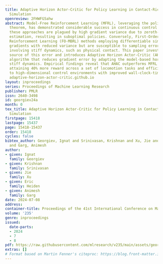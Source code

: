 ```yaml
---
title: Adaptive Horizon Actor-Critic for Policy Learning in Contact-Rich Differentiable
  Simulation
openreview: 2FHWFG5ahw
abstract: Model-Free Reinforcement Learning (MFRL), leveraging the policy gradient
  theorem, has demonstrated considerable success in continuous control tasks. However,
  these approaches are plagued by high gradient variance due to zeroth-order gradient
  estimation, resulting in suboptimal policies. Conversely, First-Order Model-Based
  Reinforcement Learning (FO-MBRL) methods employing differentiable simulation provide
  gradients with reduced variance but are susceptible to sampling error in scenarios
  involving stiff dynamics, such as physical contact. This paper investigates the
  source of this error and introduces Adaptive Horizon Actor-Critic (AHAC), an FO-MBRL
  algorithm that reduces gradient error by adapting the model-based horizon to avoid
  stiff dynamics. Empirical findings reveal that AHAC outperforms MFRL baselines,
  attaining 40% more reward across a set of locomotion tasks and efficiently scaling
  to high-dimensional control environments with improved wall-clock-time efficiency.
  adaptive-horizon-actor-critic.github.io
layout: inproceedings
series: Proceedings of Machine Learning Research
publisher: PMLR
issn: 2640-3498
id: georgiev24a
month: 0
tex_title: Adaptive Horizon Actor-Critic for Policy Learning in Contact-Rich Differentiable
  Simulation
firstpage: 15418
lastpage: 15437
page: 15418-15437
order: 15418
cycles: false
bibtex_author: Georgiev, Ignat and Srinivasan, Krishnan and Xu, Jie and Heiden, Eric
  and Garg, Animesh
author:
- given: Ignat
  family: Georgiev
- given: Krishnan
  family: Srinivasan
- given: Jie
  family: Xu
- given: Eric
  family: Heiden
- given: Animesh
  family: Garg
date: 2024-07-08
address:
container-title: Proceedings of the 41st International Conference on Machine Learning
volume: '235'
genre: inproceedings
issued:
  date-parts:
  - 2024
  - 7
  - 8
pdf: https://raw.githubusercontent.com/mlresearch/v235/main/assets/georgiev24a/georgiev24a.pdf
extras: []
# Format based on Martin Fenner's citeproc: https://blog.front-matter.io/posts/citeproc-yaml-for-bibliographies/
---
```

